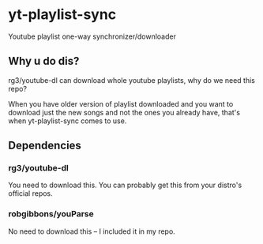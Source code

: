 # yt-playlist-sync
Youtube playlist one-way synchronizer/downloader

## Why u do dis?
rg3/youtube-dl can download whole youtube playlists, why do we need this repo?

When you have older version of playlist downloaded and you want to download just the new songs and not the ones you already have, that's when yt-playlist-sync comes to use. 

## Dependencies

### rg3/youtube-dl
You need to download this. You can probably get this from your distro's official repos.

### robgibbons/youParse
No need to download this – I included it in my repo.
